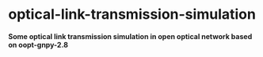 # optical-link-transmission-simulation
#### Some optical link transmission simulation in open optical network based on oopt-gnpy-2.8
